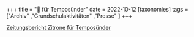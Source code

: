 +++
title = "🍋 für Temposünder"
date = 2022-10-12
[taxonomies]
tags = ["Archiv" ,"Grundschulaktivitäten" ,"Presse" ]
+++

[Zeitungsbericht Zitrone für Temposünder](https://volksschule-partenkirchen.de/wp-content/uploads/Zeitungsbericht-Zitrone-f.-Temposuender-1_rotated.pdf)
